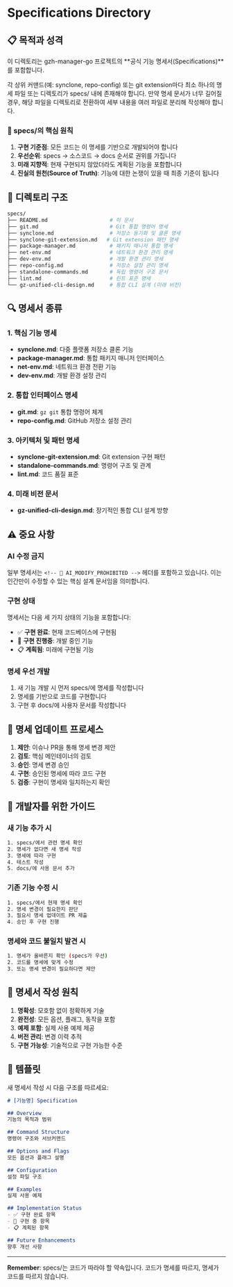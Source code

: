 # Specifications Directory

## 📋 목적과 성격

이 디렉토리는 gzh-manager-go 프로젝트의 **공식 기능 명세서(Specifications)**를 포함합니다.

각 상위 커맨드(예: synclone, repo-config) 또는 git extension마다 최소 하나의 명세 파일 또는 디렉토리가 specs/ 내에 존재해야 합니다. 만약 명세 문서가 너무 길어질 경우, 해당 파일을 디렉토리로 전환하여 세부 내용을 여러 파일로 분리해 작성해야 합니다.

### 🎯 specs/의 핵심 원칙

1. **구현 기준점**: 모든 코드는 이 명세를 기반으로 개발되어야 합니다
2. **우선순위**: specs → 소스코드 → docs 순서로 권위를 가집니다
3. **미래 지향적**: 현재 구현되지 않았더라도 계획된 기능을 포함합니다
4. **진실의 원천(Source of Truth)**: 기능에 대한 논쟁이 있을 때 최종 기준이 됩니다

## 📁 디렉토리 구조

```bash
specs/
├── README.md                    # 이 문서
├── git.md                       # Git 통합 명령어 명세
├── synclone.md                  # 저장소 동기화 및 클론 명세
├── synclone-git-extension.md   # Git extension 패턴 명세
├── package-manager.md           # 패키지 매니저 통합 명세
├── net-env.md                   # 네트워크 환경 관리 명세
├── dev-env.md                   # 개발 환경 관리 명세
├── repo-config.md               # 저장소 설정 관리 명세
├── standalone-commands.md       # 독립 명령어 구조 문서
├── lint.md                      # 린트 표준 명세
└── gz-unified-cli-design.md     # 통합 CLI 설계 (미래 비전)
```

## 🔍 명세서 종류

### 1. 핵심 기능 명세
- **synclone.md**: 다중 플랫폼 저장소 클론 기능
- **package-manager.md**: 통합 패키지 매니저 인터페이스
- **net-env.md**: 네트워크 환경 전환 기능
- **dev-env.md**: 개발 환경 설정 관리

### 2. 통합 인터페이스 명세
- **git.md**: `gz git` 통합 명령어 체계
- **repo-config.md**: GitHub 저장소 설정 관리

### 3. 아키텍처 및 패턴 명세
- **synclone-git-extension.md**: Git extension 구현 패턴
- **standalone-commands.md**: 명령어 구조 및 관계
- **lint.md**: 코드 품질 표준

### 4. 미래 비전 문서
- **gz-unified-cli-design.md**: 장기적인 통합 CLI 설계 방향

## ⚠️ 중요 사항

### AI 수정 금지
일부 명세서는 `<!-- 🚫 AI_MODIFY_PROHIBITED -->` 헤더를 포함하고 있습니다. 이는 인간만이 수정할 수 있는 핵심 설계 문서임을 의미합니다.

### 구현 상태
명세서는 다음 세 가지 상태의 기능을 포함합니다:
- ✅ **구현 완료**: 현재 코드베이스에 구현됨
- 🚧 **구현 진행중**: 개발 중인 기능
- 📋 **계획됨**: 미래에 구현될 기능

### 명세 우선 개발
1. 새 기능 개발 시 먼저 specs/에 명세를 작성합니다
2. 명세를 기반으로 코드를 구현합니다
3. 구현 후 docs/에 사용자 문서를 작성합니다

## 🔄 명세 업데이트 프로세스

1. **제안**: 이슈나 PR을 통해 명세 변경 제안
2. **검토**: 핵심 메인테이너의 검토
3. **승인**: 명세 변경 승인
4. **구현**: 승인된 명세에 따라 코드 구현
5. **검증**: 구현이 명세와 일치하는지 확인

## 📌 개발자를 위한 가이드

### 새 기능 추가 시
```bash
1. specs/에서 관련 명세 확인
2. 명세가 없다면 새 명세 작성
3. 명세에 따라 구현
4. 테스트 작성
5. docs/에 사용 문서 추가
```

### 기존 기능 수정 시
```bash
1. specs/에서 현재 명세 확인
2. 명세 변경이 필요한지 판단
3. 필요시 명세 업데이트 PR 제출
4. 승인 후 구현 진행
```

### 명세와 코드 불일치 발견 시
```bash
1. 명세가 올바른지 확인 (specs가 우선)
2. 코드를 명세에 맞게 수정
3. 또는 명세 변경이 필요하다면 제안
```

## 🎯 명세서 작성 원칙

1. **명확성**: 모호함 없이 정확하게 기술
2. **완전성**: 모든 옵션, 플래그, 동작을 포함
3. **예제 포함**: 실제 사용 예제 제공
4. **버전 관리**: 변경 이력 추적
5. **구현 가능성**: 기술적으로 구현 가능한 수준

## 📝 템플릿

새 명세서 작성 시 다음 구조를 따르세요:

```markdown
# [기능명] Specification

## Overview
기능의 목적과 범위

## Command Structure
명령어 구조와 서브커맨드

## Options and Flags
모든 옵션과 플래그 설명

## Configuration
설정 파일 구조

## Examples
실제 사용 예제

## Implementation Status
- ✅ 구현 완료 항목
- 🚧 구현 중 항목
- 📋 계획된 항목

## Future Enhancements
향후 개선 사항
```

---

**Remember**: specs/는 코드가 따라야 할 약속입니다. 코드가 명세를 따르지, 명세가 코드를 따르지 않습니다.
